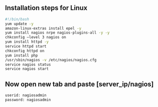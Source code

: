## Installation steps for Linux
   ```sh
   #!/bin/bash
   yum update -y
   amazon-linux-extras install epel -y
   yum install nagios nrpe nagios-plugins-all -y -y
   chkconfig –level 3 nagios on
   yum install httpd -y
   service httpd start
   chkconfig httpd on
   yum install php
   /usr/sbin/nagios -v /etc/nagios/nagios.cfg
   service nagios status
   service nagios start
   ```
## Now open new tab and paste [server_ip/nagios]
  ```sh
  userid: nagiosadmin
  password: nagiosadmin
  ```
